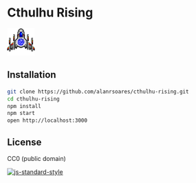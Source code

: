 # Cthulhu Rising

![alt tag](/assets/sprites/player.png)

## Installation

```bash
git clone https://github.com/alanrsoares/cthulhu-rising.git
cd cthulhu-rising
npm install
npm start
open http://localhost:3000
```
## License

CC0 (public domain)

[![js-standard-style](https://cdn.rawgit.com/feross/standard/master/badge.svg)](https://github.com/feross/standard)
